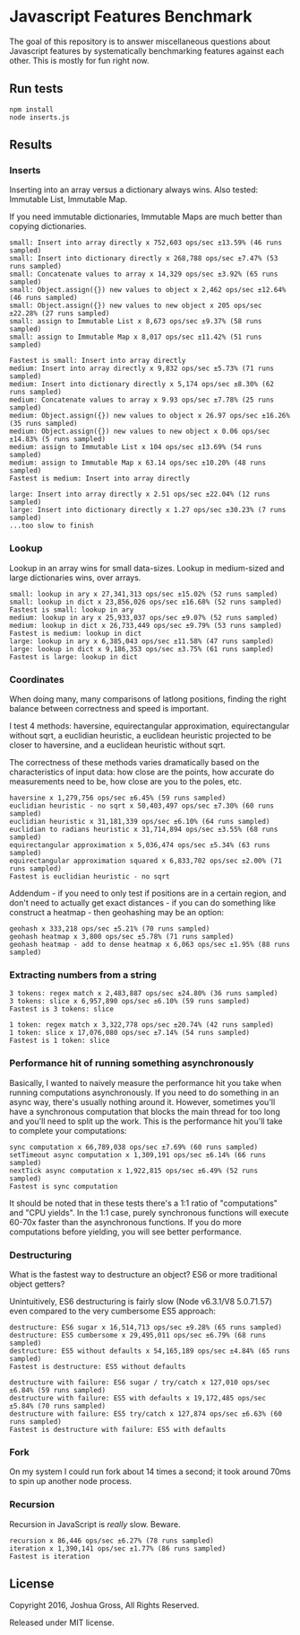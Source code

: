 # Javascript Features Benchmark

The goal of this repository is to answer miscellaneous questions about Javascript features by systematically benchmarking features against
each other. This is mostly for fun right now.

## Run tests
```shell
npm install
node inserts.js
```

## Results
### Inserts

Inserting into an array versus a dictionary always wins. Also tested: Immutable List, Immutable Map.

If you need immutable dictionaries, Immutable Maps are much better than copying dictionaries.

```
small: Insert into array directly x 752,603 ops/sec ±13.59% (46 runs sampled)
small: Insert into dictionary directly x 268,788 ops/sec ±7.47% (53 runs sampled)
small: Concatenate values to array x 14,329 ops/sec ±3.92% (65 runs sampled)
small: Object.assign({}) new values to object x 2,462 ops/sec ±12.64% (46 runs sampled)
small: Object.assign({}) new values to new object x 205 ops/sec ±22.28% (27 runs sampled)
small: assign to Immutable List x 8,673 ops/sec ±9.37% (58 runs sampled)
small: assign to Immutable Map x 8,017 ops/sec ±11.42% (51 runs sampled)
```

```
Fastest is small: Insert into array directly
medium: Insert into array directly x 9,832 ops/sec ±5.73% (71 runs sampled)
medium: Insert into dictionary directly x 5,174 ops/sec ±8.30% (62 runs sampled)
medium: Concatenate values to array x 9.93 ops/sec ±7.78% (25 runs sampled)
medium: Object.assign({}) new values to object x 26.97 ops/sec ±16.26% (35 runs sampled)
medium: Object.assign({}) new values to new object x 0.06 ops/sec ±14.83% (5 runs sampled)
medium: assign to Immutable List x 104 ops/sec ±13.69% (54 runs sampled)
medium: assign to Immutable Map x 63.14 ops/sec ±10.20% (48 runs sampled)
Fastest is medium: Insert into array directly
```

```
large: Insert into array directly x 2.51 ops/sec ±22.04% (12 runs sampled)
large: Insert into dictionary directly x 1.27 ops/sec ±30.23% (7 runs sampled)
...too slow to finish
```

### Lookup

Lookup in an array wins for small data-sizes. Lookup in medium-sized and large dictionaries wins, over arrays.

```
small: lookup in ary x 27,341,313 ops/sec ±15.02% (52 runs sampled)
small: lookup in dict x 23,856,026 ops/sec ±16.68% (52 runs sampled)
Fastest is small: lookup in ary
medium: lookup in ary x 25,933,037 ops/sec ±9.07% (52 runs sampled)
medium: lookup in dict x 26,733,449 ops/sec ±9.79% (53 runs sampled)
Fastest is medium: lookup in dict
large: lookup in ary x 6,385,043 ops/sec ±11.58% (47 runs sampled)
large: lookup in dict x 9,186,353 ops/sec ±3.75% (61 runs sampled)
Fastest is large: lookup in dict
```

### Coordinates

When doing many, many comparisons of latlong positions, finding the right balance between
correctness and speed is important.

I test 4 methods: haversine, equirectangular approximation, equirectangular without sqrt, a euclidian heuristic,
a euclidean heuristic projected to be closer to haversine, and a euclidean heuristic without sqrt.

The correctness of these methods varies dramatically based on the characteristics of input data: how close are the points,
how accurate do measurements need to be, how close are you to the poles, etc.

```
haversine x 1,279,756 ops/sec ±6.45% (59 runs sampled)
euclidian heuristic - no sqrt x 50,403,497 ops/sec ±7.30% (60 runs sampled)
euclidian heuristic x 31,181,339 ops/sec ±6.10% (64 runs sampled)
euclidian to radians heuristic x 31,714,894 ops/sec ±3.55% (68 runs sampled)
equirectangular approximation x 5,036,474 ops/sec ±5.34% (63 runs sampled)
equirectangular approximation squared x 6,833,702 ops/sec ±2.00% (71 runs sampled)
Fastest is euclidian heuristic - no sqrt
```

Addendum - if you need to only test if positions are in a certain region, and don't need to actually get exact
distances - if you can do something like construct a heatmap - then geohashing may be an option:

```
geohash x 333,218 ops/sec ±5.21% (70 runs sampled)
geohash heatmap x 3,800 ops/sec ±5.78% (71 runs sampled)
geohash heatmap - add to dense heatmap x 6,063 ops/sec ±1.95% (88 runs sampled)
```

### Extracting numbers from a string
```
3 tokens: regex match x 2,483,887 ops/sec ±24.80% (36 runs sampled)
3 tokens: slice x 6,957,890 ops/sec ±6.10% (59 runs sampled)
Fastest is 3 tokens: slice
```

```
1 token: regex match x 3,322,778 ops/sec ±20.74% (42 runs sampled)
1 token: slice x 17,076,080 ops/sec ±7.14% (54 runs sampled)
Fastest is 1 token: slice
```

### Performance hit of running something asynchronously

Basically, I wanted to naively measure the performance hit you take when
running computations asynchronously. If you need to do something in an async
way, there's usually nothing around it. However, sometimes you'll have a synchronous
computation that blocks the main thread for too long and you'll need to split up the work.
This is the performance hit you'll take to complete your computations:

```
sync computation x 66,789,038 ops/sec ±7.69% (60 runs sampled)
setTimeout async computation x 1,309,191 ops/sec ±6.14% (66 runs sampled)
nextTick async computation x 1,922,815 ops/sec ±6.49% (52 runs sampled)
Fastest is sync computation
```

It should be noted that in these tests there's a 1:1 ratio of "computations"
and "CPU yields". In the 1:1 case, purely synchronous functions will execute
60-70x faster than the asynchronous functions. If you do more computations before
yielding, you will see better performance.

### Destructuring

What is the fastest way to destructure an object? ES6 or more traditional object getters?

Unintuitively, ES6 destructuring is fairly slow (Node v6.3.1/V8 5.0.71.57) even compared to the
very cumbersome ES5 approach:

```
destructure: ES6 sugar x 16,514,713 ops/sec ±9.28% (65 runs sampled)
destructure: ES5 cumbersome x 29,495,011 ops/sec ±6.79% (68 runs sampled)
destructure: ES5 without defaults x 54,165,189 ops/sec ±4.84% (65 runs sampled)
Fastest is destructure: ES5 without defaults
```

```
destructure with failure: ES6 sugar / try/catch x 127,010 ops/sec ±6.84% (59 runs sampled)
destructure with failure: ES5 with defaults x 19,172,485 ops/sec ±5.84% (70 runs sampled)
destructure with failure: ES5 try/catch x 127,874 ops/sec ±6.63% (60 runs sampled)
Fastest is destructure with failure: ES5 with defaults
```

### Fork
On my system I could run fork about 14 times a second; it took around 70ms to spin up another node process.

### Recursion
Recursion in JavaScript is _really_ slow. Beware.

```
recursion x 86,446 ops/sec ±6.27% (78 runs sampled)
iteration x 1,390,141 ops/sec ±1.77% (86 runs sampled)
Fastest is iteration
```

## License
Copyright 2016, Joshua Gross, All Rights Reserved.

Released under MIT license.
